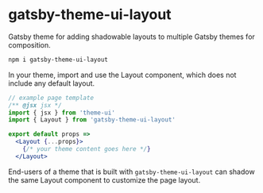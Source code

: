 
# gatsby-theme-ui-layout

Gatsby theme for adding shadowable layouts to multiple Gatsby themes for composition.

```sh
npm i gatsby-theme-ui-layout
```

In your theme, import and use the Layout component, which does not include any default layout.

```jsx
// example page template
/** @jsx jsx */
import { jsx } from 'theme-ui'
import { Layout } from 'gatsby-theme-ui-layout'

export default props =>
  <Layout {...props}>
    {/* your theme content goes here */}
  </Layout>
```

End-users of a theme that is built with `gatsby-theme-ui-layout` can shadow the same Layout component to customize the page layout.
